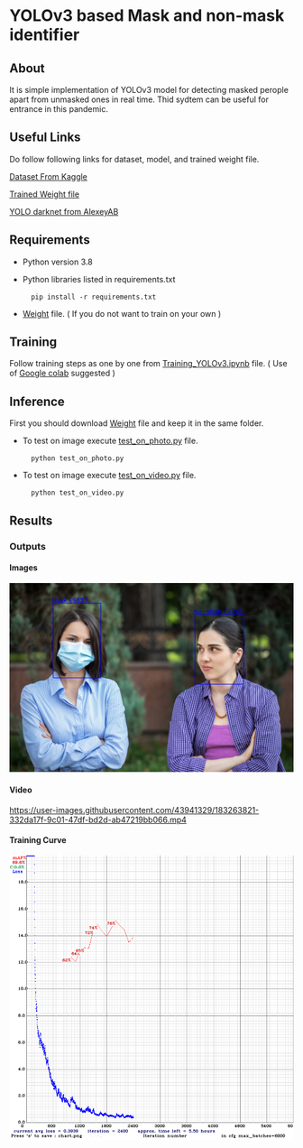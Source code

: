 # YOLOv3 based Mask and non-mask identifier

## About

It is simple implementation of YOLOv3 model for detecting masked perople apart from unmasked ones in real time. Thid sydtem can be useful for entrance in this pandemic.

## Useful Links

Do follow following links for dataset, model, and trained weight file.

[Dataset From Kaggle](https://www.kaggle.com/datasets/crained/wearingmaskc19)

[Trained Weight file](https://drive.google.com/file/d/1-H_DIlCpxvlFSbZKabNWZlG1ebniHzFH/view?usp=sharing)

[YOLO darknet from AlexeyAB](https://github.com/AlexeyAB/darknet)

## Requirements

- Python version 3.8

- Python libraries listed in requirements.txt

        pip install -r requirements.txt

- [Weight](https://drive.google.com/file/d/1-H_DIlCpxvlFSbZKabNWZlG1ebniHzFH/view?usp=sharing) file. ( If you do not want to train on your own )

## Training

Follow training steps as one by one from [Training_YOLOv3.ipynb](https://github.com/AnjaanKhadka/Face-mask-Detection-using-YOLOv3/blob/master/Training_YOLOv3.ipynb) file. ( Use of [Google colab](https://colab.research.google.com/) suggested )

## Inference

First you should download [Weight](https://drive.google.com/file/d/1-H_DIlCpxvlFSbZKabNWZlG1ebniHzFH/view?usp=sharing) file and keep it in the same folder. 

- To test on image execute [test_on_photo.py](https://github.com/AnjaanKhadka/Face-mask-Detection-using-YOLOv3/blob/master/test_on_photo.py) file.

        python test_on_photo.py

- To test on image execute [test_on_video.py](https://github.com/AnjaanKhadka/Face-mask-Detection-using-YOLOv3/blob/master/test_on_video.py) file.

        python test_on_video.py

## Results

### Outputs

#### Images

![Tested on image](https://github.com/AnjaanKhadka/Face-mask-Detection-using-YOLOv3/blob/master/images/result.jpg)

#### Video

https://user-images.githubusercontent.com/43941329/183263821-332da17f-9c01-47df-bd2d-ab47219bb066.mp4

#### Training Curve

![Training Curve](https://github.com/AnjaanKhadka/Face-mask-Detection-using-YOLOv3/blob/master/images/chart_yolov3.png)